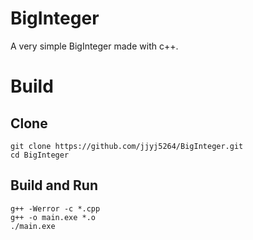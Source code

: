 BigInteger
=
A very simple BigInteger made with c++.

Build
=

Clone
-
```
git clone https://github.com/jjyj5264/BigInteger.git
cd BigInteger
```
Build and Run
-
```
g++ -Werror -c *.cpp
g++ -o main.exe *.o
./main.exe
```